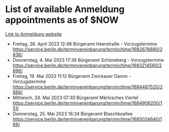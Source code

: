 # List of available Anmeldung appointments as of $NOW
[Link to Anmeldung website](https://service.berlin.de/terminvereinbarung/termin/tag.php?termin=1&anliegen[]=120686&dienstleisterlist=122210,122217,327316,122219,327312,122227,327314,122231,327346,122243,327348,122254,122252,329742,122260,329745,122262,329748,122271,327278,122273,327274,122277,327276,330436,122280,327294,122282,327290,122284,327292,122291,327270,122285,327266,122286,327264,122296,327268,150230,329760,122297,327286,122294,327284,122312,329763,122314,329775,122304,327330,122311,327334,122309,327332,317869,122281,327352,122279,329772,122283,122276,327324,122274,327326,122267,329766,122246,327318,122251,327320,122257,327322,122208,327298,122226,327300&herkunft=http%3A%2F%2Fservice.berlin.de%2Fdienstleistung%2F120686%2F)
- Freitag, 28. April 2023 12:48 Bürgeramt Heerstraße - Vorzugstermine https://service.berlin.de/terminvereinbarung/termin/time/1682678880/2836/
- Donnerstag, 4. Mai 2023 17:36 Bürgeramt Schöneberg - Vorzugstermine https://service.berlin.de/terminvereinbarung/termin/time/1683214560/2896/
- Freitag, 19. Mai 2023 11:12 Bürgeramt Zwickauer Damm - Vorzugstermine https://service.berlin.de/terminvereinbarung/termin/time/1684487520/2866/
- Mittwoch, 24. Mai 2023 07:30 Bürgeramt Märkisches Viertel https://service.berlin.de/terminvereinbarung/termin/time/1684906200/151/
- Donnerstag, 25. Mai 2023 16:24 Bürgeramt Blaschkoallee https://service.berlin.de/terminvereinbarung/termin/time/1685024640/169/
